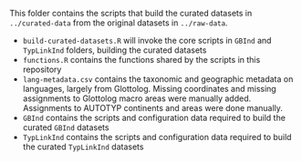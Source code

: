 This folder contains the scripts that build the curated datasets in `../curated-data` from the original datasets in `../raw-data`. 


- `build-curated-datasets.R` will invoke the core scripts in `GBInd` and `TypLinkInd` folders, building the curated datasets
- `functions.R` contains the functions shared by the scripts in this repository
- `lang-metadata.csv` contains the taxonomic and geographic metadata on languages, largely from Glottolog. Missing coordinates and missing assignments to Glottolog macro areas were manually added. Assignments to AUTOTYP continents and areas were done manually.
- `GBInd` contains the scripts and configuration data required to build the curated `GBInd` datasets
- `TypLinkInd` contains the scripts and configuration data required to build the curated  `TypLinkInd` datasets
